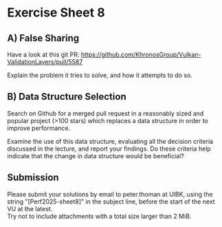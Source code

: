 Exercise Sheet 8
================

A) False Sharing
----------------

Have a look at this git PR:
https://github.com/KhronosGroup/Vulkan-ValidationLayers/pull/5587

Explain the problem it tries to solve, and how it attempts to do so.


B) Data Structure Selection
---------------------------

Search on Github for a merged pull request in a reasonably sized and popular project (>100 stars) which replaces a data structure in order to improve performance.

Examine the use of this data structure, evaluating all the decision criteria discussed in the lecture, and report your findings.
Do these criteria help indicate that the change in data structure would be beneficial?

Submission
----------
Please submit your solutions by email to peter.thoman at UIBK, using the string "[Perf2025-sheet8]" in the subject line, before the start of the next VU at the latest.  
Try not to include attachments with a total size larger than 2 MiB.
